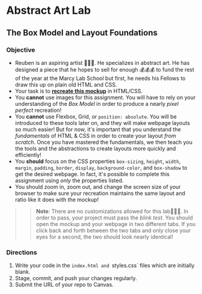 # Abstract Art Lab
## The Box Model and Layout Foundations

### Objective
* Reuben is an aspiring artist 👨🏿‍🎨. He specializes in abstract art. He has designed a piece that he hopes to sell for enough 💰💰💰 to fund the rest of the year at the Marcy Lab School but first, he needs his Fellows to draw this up on plain old HTML and CSS.
* Your task is to [**recreate this mockup**](http://abstract-art-lab.s3-website.us-east-2.amazonaws.com/) in HTML/CSS.
* You **cannot** use images for this assignment. You will have to rely on your understanding of the *Box Model* in order to produce a nearly *pixel perfect* recreation! 
* You **cannot** use Flexbox, Grid, or `position: absolute`. You will be introduced to these tools later on, and they will make webpage layouts so much easier! But for now, it's important that you understand the *fundamentals* of HTML & CSS in order to create your layout *from scratch*. Once you have mastered the fundamentals, we then teach you the tools and the abstractions to create layouts more quickly and efficiently!
* You **should** focus on the CSS properties `box-sizing`, `height`, `width`, `margin`, `padding`, `border`, `display`, `background-color`, and `box-shadow` to get the desired webpage. In fact, it's possible to complete this assignment using *only* the properties listed.
* You should zoom in, zoom out, and change the screen size of your browser to make sure your recreation maintains the same layout and ratio like it does with the mockup! 

>> **Note**: There are no customizations allowed for this lab🙅🏿‍♂️. In order to pass, your project must pass the _blink test_. You should open the mockup and your webpage in two different tabs. If you click back and forth between the two tabs and only close your eyes for a second, the two should look nearly identical! 

### Directions
  1. Write your code in the `index.html and `styles.css` files which are initially blank.
  2. Stage, commit, and push your changes regularly.
  3. Submit the URL of your repo to Canvas. 
